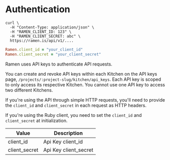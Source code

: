 # Authentication

```shell
curl \
  -H "Content-Type: application/json" \
  -H "RAMEN_CLIENT_ID: 123" \
  -H "RAMEN_CLIENT_SECRET: abc" \
  https://ramen.is/api/v1/....
```

```ruby
Ramen.client_id = "your_client_id"
Ramen.client_secret = "your_client_secret"
```

Ramen uses API keys to authenticate API requests. 

You can create and revoke API keys within each Kitchen on the API keys page, 
`/projects/:project-slug/kitchen/api_keys`. Each API key is scoped to only 
access its respective Kitchen. You cannot use one API key to access 
two different Kitchens.

If you're using the API through simple HTTP requests, you'll need to provide 
the `client_id` and `client_secret` in each request as HTTP headers.

If you're using the Ruby client, you need to set the `client_id` and 
`client_secret` at initialization.

Value | Description
----- | -----------
client_id | Api Key client_id
client_secret | Api Key client_secret